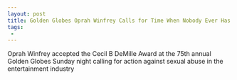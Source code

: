 ```yaml
---
layout: post
title: Golden Globes Oprah Winfrey Calls for Time When Nobody Ever Has to Say Me Too Again
tags:
 -
---
```

Oprah Winfrey accepted the Cecil B DeMille Award at the 75th annual Golden Globes Sunday night calling for action against sexual abuse in the entertainment industry
